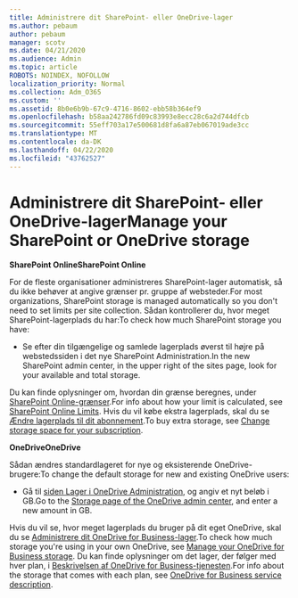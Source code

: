 ```yaml
---
title: Administrere dit SharePoint- eller OneDrive-lager
ms.author: pebaum
author: pebaum
manager: scotv
ms.date: 04/21/2020
ms.audience: Admin
ms.topic: article
ROBOTS: NOINDEX, NOFOLLOW
localization_priority: Normal
ms.collection: Adm_O365
ms.custom: ''
ms.assetid: 8b0e6b9b-67c9-4716-8602-ebb58b364ef9
ms.openlocfilehash: b58aa242786fd09c83993e8ecc28c6a2d744dfcb
ms.sourcegitcommit: 55eff703a17e500681d8fa6a87eb067019ade3cc
ms.translationtype: MT
ms.contentlocale: da-DK
ms.lasthandoff: 04/22/2020
ms.locfileid: "43762527"
---
```

# <a name="manage-your-sharepoint-or-onedrive-storage"></a><span data-ttu-id="d4f6c-102">Administrere dit SharePoint- eller OneDrive-lager</span><span class="sxs-lookup"><span data-stu-id="d4f6c-102">Manage your SharePoint or OneDrive storage</span></span>

 <span data-ttu-id="d4f6c-103">**SharePoint Online**</span><span class="sxs-lookup"><span data-stu-id="d4f6c-103">**SharePoint Online**</span></span>
  
<span data-ttu-id="d4f6c-104">For de fleste organisationer administreres SharePoint-lager automatisk, så du ikke behøver at angive grænser pr. gruppe af websteder.</span><span class="sxs-lookup"><span data-stu-id="d4f6c-104">For most organizations, SharePoint storage is managed automatically so you don't need to set limits per site collection.</span></span> <span data-ttu-id="d4f6c-105">Sådan kontrollerer du, hvor meget SharePoint-lagerplads du har:</span><span class="sxs-lookup"><span data-stu-id="d4f6c-105">To check how much SharePoint storage you have:</span></span>
  
- <span data-ttu-id="d4f6c-106">Se efter din tilgængelige og samlede lagerplads øverst til højre på webstedssiden i det nye SharePoint Administration.</span><span class="sxs-lookup"><span data-stu-id="d4f6c-106">In the new SharePoint admin center, in the upper right of the sites page, look for your available and total storage.</span></span>
    
<span data-ttu-id="d4f6c-107">Du kan finde oplysninger om, hvordan din grænse beregnes, under [SharePoint Online-grænser](https://go.microsoft.com/fwlink/p/?LinkID=856113).</span><span class="sxs-lookup"><span data-stu-id="d4f6c-107">For info about how your limit is calculated, see [SharePoint Online Limits](https://go.microsoft.com/fwlink/p/?LinkID=856113).</span></span> <span data-ttu-id="d4f6c-108">Hvis du vil købe ekstra lagerplads, skal du se [Ændre lagerplads til dit abonnement](https://go.microsoft.com/fwlink/?linkid=866428).</span><span class="sxs-lookup"><span data-stu-id="d4f6c-108">To buy extra storage, see [Change storage space for your subscription](https://go.microsoft.com/fwlink/?linkid=866428).</span></span>
  
 <span data-ttu-id="d4f6c-109">**OneDrive**</span><span class="sxs-lookup"><span data-stu-id="d4f6c-109">**OneDrive**</span></span>
  
<span data-ttu-id="d4f6c-110">Sådan ændres standardlageret for nye og eksisterende OneDrive-brugere:</span><span class="sxs-lookup"><span data-stu-id="d4f6c-110">To change the default storage for new and existing OneDrive users:</span></span>
  
- <span data-ttu-id="d4f6c-111">Gå til [siden Lager i OneDrive Administration](https://admin.onedrive.com/?v=StorageSettings), og angiv et nyt beløb i GB.</span><span class="sxs-lookup"><span data-stu-id="d4f6c-111">Go to the [Storage page of the OneDrive admin center](https://admin.onedrive.com/?v=StorageSettings), and enter a new amount in GB.</span></span>
    
<span data-ttu-id="d4f6c-112">Hvis du vil se, hvor meget lagerplads du bruger på dit eget OneDrive, skal du se [Administrere dit OneDrive for Business-lager](https://go.microsoft.com/fwlink/?linkid=866429).</span><span class="sxs-lookup"><span data-stu-id="d4f6c-112">To check how much storage you're using in your own OneDrive, see [Manage your OneDrive for Business storage](https://go.microsoft.com/fwlink/?linkid=866429).</span></span> <span data-ttu-id="d4f6c-113">Du kan finde oplysninger om det lager, der følger med hver plan, i [Beskrivelsen af OneDrive for Business-tjenesten](https://go.microsoft.com/fwlink/p/?LinkID=826071).</span><span class="sxs-lookup"><span data-stu-id="d4f6c-113">For info about the storage that comes with each plan, see [OneDrive for Business service description](https://go.microsoft.com/fwlink/p/?LinkID=826071).</span></span>
  

